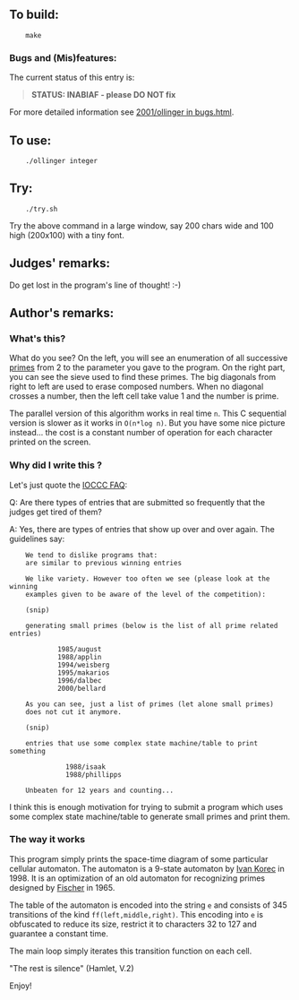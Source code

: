 ## To build:

``` <!---sh-->
    make
```


### Bugs and (Mis)features:

The current status of this entry is:

> **STATUS: INABIAF - please DO NOT fix**

For more detailed information see [2001/ollinger in bugs.html](../../bugs.html#2001_ollinger).


## To use:

``` <!---sh-->
    ./ollinger integer
```


## Try:

``` <!---sh-->
    ./try.sh
```

Try the above command in a large window, say 200 chars wide and 100
high (200x100) with a tiny font.


## Judges' remarks:

Do get lost in the program's line of thought!  :-)


## Author's remarks:

### What's this?

What do you see? On the left, you will see an enumeration of all successive
[primes](https://en.wikipedia.org/wiki/Prime_number) from 2 to the parameter you
gave to the program. On the right part, you can see the sieve used to find these
primes. The big diagonals from right to left are used to erase composed numbers.
When no diagonal crosses a number, then the left cell take value 1 and the
number is prime.

The parallel version of this algorithm works in real time `n`. This C
sequential version is slower as it works in `O(n*log n)`. But you have some
nice picture instead... the cost is a constant number of operation for each
character printed on the screen.


### Why did I write this ?


Let's just quote the [IOCCC FAQ](../../faq.html):

Q: Are there types of entries that are submitted so frequently that the
   judges get tired of them?

A: Yes, there are types of entries that show up over and over again.
   The guidelines say:

```
    We tend to dislike programs that:
    are similar to previous winning entries

    We like variety. However too often we see (please look at the winning
    examples given to be aware of the level of the competition):

    (snip)

    generating small primes (below is the list of all prime related entries)

            1985/august
            1988/applin
            1994/weisberg
            1995/makarios
            1996/dalbec
            2000/bellard

    As you can see, just a list of primes (let alone small primes)
    does not cut it anymore.

    (snip)

    entries that use some complex state machine/table to print something

              1988/isaak
              1988/phillipps

    Unbeaten for 12 years and counting...
```

I think this is enough motivation for trying to submit a program which uses
some complex state machine/table to generate small primes and print them.


### The way it works

This program simply prints the space-time diagram of some particular
cellular automaton. The automaton is a 9-state automaton by [Ivan
Korec](https://sk-m-wikipedia-org.translate.goog/wiki/Ivan_Korec?_x_tr_sl=auto&_x_tr_tl=en&_x_tr_hl=en-US&_x_tr_pto=wapp) in 1998.
It is an optimization of an old automaton for recognizing primes designed
by [Fischer](http://richardallenfischer.com) in 1965.

The table of the automaton is encoded into the string `e` and consists of
345 transitions of the kind `ff(left,middle,right)`. This encoding into `e`
is obfuscated to reduce its size, restrict it to characters 32 to 127 and
guarantee a constant time.

The main loop simply iterates this transition function on each cell.

"The rest is silence" (Hamlet, V.2)

Enjoy!


<!--

    Copyright © 1984-2024 by Landon Curt Noll. All Rights Reserved.

    You are free to share and adapt this file under the terms of this license:

        Creative Commons Attribution-ShareAlike 4.0 International (CC BY-SA 4.0)

    For more information, see:

        https://creativecommons.org/licenses/by-sa/4.0/

-->
